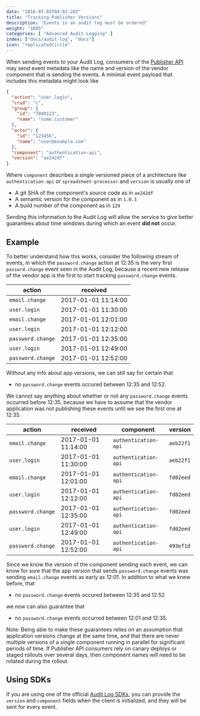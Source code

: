 ```yaml
---
date: "2016-07-03T04:02:20Z"
title: "Tracking Publisher Versions"
description: "Events in an audit log must be ordered"
weight: "1805"
categories: [ "Advanced Audit Logging" ]
index: ["docs/audit-log", "docs"]
icon: "replicatedCircle"
---
```



When sending events to your Audit Log, consumers of the [Publisher API](/docs/audit-log/apis/publisher-api) may send event metadata like the name and version of the vendor component that is sending the events. A minimal event payload that includes this metadata might look like

```json
{
  "action": "user.login",
  "crud": "c",
  "group": {
    "id": "7890123",
    "name": "some.customer"
  },
  "actor": {
    "id": "123456",
    "name": "user@example.com"
  },
  "component": "authentication-api",
  "version": "ae242df"
}
```

Where `component` describes a single versioned piece of a architecture like `authentication-api` or `spreadsheet-processor` and `version` is usually one of

- A git SHA of the component's source code as in `ae242df`
- A semantic version for the component as in `1.0.3`
- A build number of the component as in `129`

Sending this information to the Audit Log will allow the service to give better guarantees about time windows during which an event **did not** occur.


## Example

To better understand how this works, consider the following stream of events, in which the `password.change` action at 12:35 is the very first `passwrd.change` event seen in the Audit Log, because a recent new release of the vendor app is the first to start tracking `password.change` events.

action             | received
-------------------|--------------------
`email.change`     | 2017-01-01 11:14:00
`user.login`       | 2017-01-01 11:30:00
`email.change`     | 2017-01-01 12:01:00
`user.login`       | 2017-01-01 12:12:00
`password.change`  | 2017-01-01 12:35:00
`user.login`       | 2017-01-01 12:49:00
`password.change`  | 2017-01-01 12:52:00

Without any info about app versions, we can still say for certain that

- no `password.change` events occured between 12:35 and 12:52.

We cannot say anything about whether or not any `password.change` events occurred before 12:35, because we have to assume that the vendor application was not publishing these events until we see the first one at 12:35.

action             | received             | component            | version
-------------------|----------------------|----------------------|---------
`email.change`     | 2017-01-01 11:14:00  | `authentication-api` | `aeb22f1`
`user.login`       | 2017-01-01 11:30:00  | `authentication-api` | `aeb22f1`
`email.change`     | 2017-01-01 12:01:00  | `authentication-api` | `fd02eed`
`user.login`       | 2017-01-01 12:12:00  | `authentication-api` | `fd02eed`
`password.change`  | 2017-01-01 12:35:00  | `authentication-api` | `fd02eed`
`user.login`       | 2017-01-01 12:49:00  | `authentication-api` | `fd02eed`
`password.change`  | 2017-01-01 12:52:00  | `authentication-api` | `493ef1d`

Since we know the version of the component sending each event, we can know for sure that the app version that sends `password.change` events was sending `email.change` events as early as 12:01. In addition to what we knew before, that

- no `password.change` events occured between 12:35 and 12:52

we now can also guarantee that

- no `password.change` events occurred between 12:01 and 12:35.

Note: Being able to make these guarantees relies on an assumption that application versions change at the same time, and that there are never multiple versions of a single component running in parallel for significant periods of time. If Publisher API consumers rely on canary deploys or staged rollouts over several days, then component names will need to be rotated during the rollout.

## Using SDKs

If you are using one of the official [Audit Log SDKs](/docs/audit-log/sdks/available-sdks), you can provide the `version` and `component` fields when the client is initialized, and they will be sent for every event.